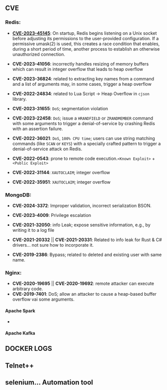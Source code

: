 ## CVE

### Redis:
- [**CVE-2023-45145**](https://www.cvedetails.com/cve/CVE-2023-45145/): On startup, Redis begins listening on a Unix socket before adjusting its permissions to the user-provided configuration. If a permissive umask(2) is used, this creates a race condition that enables, during a short period of time, another process to establish an otherwise unauthorized connection.

- **CVE-2023-41056**: incorrectly handles resizing of memory buffers which can result in integer overflow that leads to heap overflow
- **CVE-2023-36824**: related to extracting key names from a command and a list of arguments may, in some cases, trigger a heap overflow
- **CVE-2022-24834**: related to Lua Script -> Heap Overflow in `cjson` library.

- **CVE-2023-31655**: `DoS`; segmentation violation
- **CVE-2023-22458**: `DoS`; issue a `HRANDFIELD` or `ZRANDMEMBER` command with some arguments to trigger a denial-of-service by crashing Redis with an assertion failure.
- **CVE-2022-36021**: `DoS`, `100% CPU time`; users can use string matching commands (like `SCAN` or `KEYS`) with a specially crafted pattern to trigger a denial-of-service attack on Redis.

- **CVE-2022-0543**: prone to remote code execution.`<Known Exploit>` + `<Public Exploit>`
- **CVE-2022-31144**: `XAUTOCLAIM`; integer overflow
- **CVE-2022-35951**: `XAUTOCLAIM`; integer overflow

### MongoDB:
- **CVE-2024-3372**: Improper validation, incorrect serialization BSON.
- **CVE-2023-4009**: Privilege escalation
- **CVE-2021-32050**: info Leak; expose sensitive information, e.g., by writing it to a log file
- **CVE-2021-20332** || **CVE-2021-20331**: Related to info leak for Rust & C# drivers... not sure how to incorporate it.

- **CVE-2019-2386**: Bypass; related to deleted and existing user with same name.

### Nginx:
- **CVE-2020-19695** || **CVE-2020-19692**: remote attacker can execute arbitrary code.
- **CVE-2019-7401**: DoS; allow an attacker to cause a heap-based buffer overflow vai some arguments.

#### 

#### Apache Spark
- 

#### Apache Kafka


## DOCKER LOGS
## Telnet++

## selenium... Automation tool